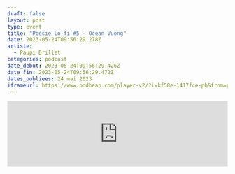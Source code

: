 ```yaml
---
draft: false
layout: post
type: event
title: "Poésie Lo-fi #5 - Ocean Vuong"
date: 2023-05-24T09:56:29.278Z
artiste:
  - Paupi Drillet
categories: podcast
date_debut: 2023-05-24T09:56:29.426Z
date_fin: 2023-05-24T09:56:29.472Z
dates_publiees: 24 mai 2023
iframeurl: https://www.podbean.com/player-v2/?i=kf58e-1417fce-pb&from=pb6admin&share=1&download=1&rtl=0&fonts=Arial&skin=1&font-color=auto&logo_link=episode_page&btn-skin=7
---
```

<iframe title="Poésie Lo-fi #5 - Ocean Vuong" allowtransparency="true" style="border: none; min-width: min(100%, 430px);" scrolling="no" data-name="pb-iframe-player" src="https://www.podbean.com/player-v2/?i=kf58e-1417fce-pb&from=pb6admin&share=1&download=1&rtl=0&fonts=Arial&skin=1&font-color=auto&logo_link=episode_page&btn-skin=7" width="100%" height="150"></iframe>
